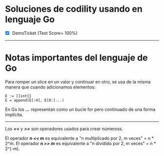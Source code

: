# Soluciones de codility usando en lenguaje Go
- [x] DemoTicket (Test Score= 100%)

***

# Notas importantes del lenguaje de Go
Para romper un slice en un valor y continuar en otro, se usa de la misma manera que cuando adicionamos elementos:
```
E := []int{}
E = append(E[:4], E[8:]...)
```

En Go los ***...*** representan como un bucle for pero continuado de una forma implícita.

***

Los ***<<*** y ***>>*** son operadores usados para crear númeross.

El operador ***n << m*** es equivalente a "n multiplicado por 2, m veces" = n * 2^m.
El operador ***n >> m*** es equivalente a "n dividido por 2, m veces" = n * 2^(-m).
